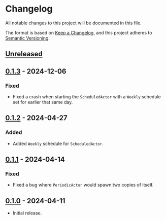 # Changelog

All notable changes to this project will be documented in this file.

The format is based on [Keep a Changelog](https://keepachangelog.com/en/1.0.0/),
and this project adheres to [Semantic Versioning](https://semver.org/spec/v2.0.0.html).

## [Unreleased]

## [0.1.3] - 2024-12-06

### Fixed

- Fixed a crash when starting the `ScheduledActor` with a `Weekly` schedule set for earlier that same day.

## [0.1.2] - 2024-04-27

### Added

- Added `Weekly` schedule for `ScheduledActor`.

## [0.1.1] - 2024-04-14

### Fixed

- Fixed a bug where `PeriodicActor` would spawn two copies of itself.

## [0.1.0] - 2024-04-11

- Initial release.

[unreleased]: https://github.com/maxdeviant/shakespeare/compare/v0.1.3...HEAD
[0.1.3]: https://github.com/maxdeviant/shakespeare/compare/v0.1.2...v0.1.3
[0.1.2]: https://github.com/maxdeviant/shakespeare/compare/v0.1.1...v0.1.2
[0.1.1]: https://github.com/maxdeviant/shakespeare/compare/v0.1.0...v0.1.1
[0.1.0]: https://github.com/maxdeviant/shakespeare/compare/a1b5ab4...v0.1.0
